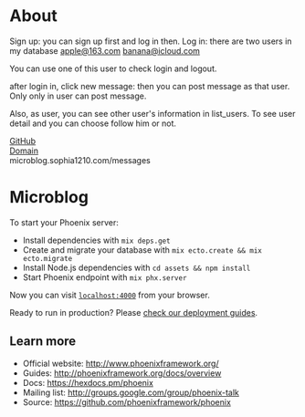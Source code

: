# About

Sign up: you can sign up first and log in then.
Log in: there are two users in my database
apple@163.com
banana@icloud.com

You can use one of this user to check login and logout.

after login in,
click new message: then you can post message as that user.
Only only in user can post message.

Also, as user, you can see other user's information in list_users.
To see user detail and you can choose follow him or not.


[GitHub](github.ccs.neu.edu/sophia)
<br>
[Domain](microblog.sophia1210.com)
<br>
microblog.sophia1210.com/messages


# Microblog

To start your Phoenix server:

  * Install dependencies with `mix deps.get`
  * Create and migrate your database with `mix ecto.create && mix ecto.migrate`
  * Install Node.js dependencies with `cd assets && npm install`
  * Start Phoenix endpoint with `mix phx.server`

Now you can visit [`localhost:4000`](http://localhost:4000) from your browser.

Ready to run in production? Please [check our deployment guides](http://www.phoenixframework.org/docs/deployment).

## Learn more

  * Official website: http://www.phoenixframework.org/
  * Guides: http://phoenixframework.org/docs/overview
  * Docs: https://hexdocs.pm/phoenix
  * Mailing list: http://groups.google.com/group/phoenix-talk
  * Source: https://github.com/phoenixframework/phoenix
